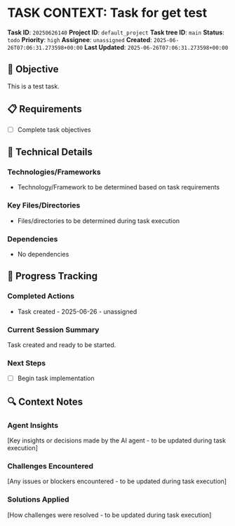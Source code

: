 # TASK CONTEXT: Task for get test

**Task ID**: `20250626140`
**Project ID**: `default_project`
**Task tree ID**: `main`
**Status**: `todo`
**Priority**: `high`
**Assignee**: `unassigned`
**Created**: `2025-06-26T07:06:31.273598+00:00`
**Last Updated**: `2025-06-26T07:06:31.273598+00:00`

## 🎯 Objective
This is a test task.

## 📋 Requirements
- [ ] Complete task objectives

## 🔧 Technical Details
### Technologies/Frameworks
- Technology/Framework to be determined based on task requirements

### Key Files/Directories
- Files/directories to be determined during task execution

### Dependencies
- No dependencies

## 🚀 Progress Tracking
### Completed Actions
- Task created - 2025-06-26 - unassigned

### Current Session Summary
Task created and ready to be started.

### Next Steps
- [ ] Begin task implementation

## 🔍 Context Notes
### Agent Insights
[Key insights or decisions made by the AI agent - to be updated during task execution]

### Challenges Encountered
[Any issues or blockers encountered - to be updated during task execution]

### Solutions Applied
[How challenges were resolved - to be updated during task execution]
